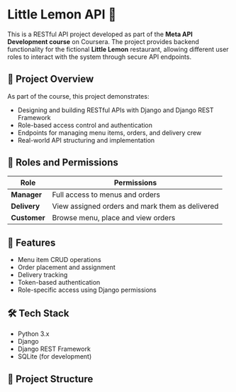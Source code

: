 # Little Lemon API 🍋

This is a RESTful API project developed as part of the **Meta API Development course** on Coursera. The project provides backend functionality for the fictional **Little Lemon** restaurant, allowing different user roles to interact with the system through secure API endpoints.

## 📌 Project Overview

As part of the course, this project demonstrates:

- Designing and building RESTful APIs with Django and Django REST Framework
- Role-based access control and authentication
- Endpoints for managing menu items, orders, and delivery crew
- Real-world API structuring and implementation

## 🔐 Roles and Permissions

| Role           | Permissions                                      |
|----------------|--------------------------------------------------|
| **Manager**    | Full access to menus and orders                  |
| **Delivery**   | View assigned orders and mark them as delivered  |
| **Customer**   | Browse menu, place and view orders               |

## 🚀 Features

- Menu item CRUD operations
- Order placement and assignment
- Delivery tracking
- Token-based authentication
- Role-specific access using Django permissions

## 🛠 Tech Stack

- Python 3.x
- Django
- Django REST Framework
- SQLite (for development)

## 📁 Project Structure

